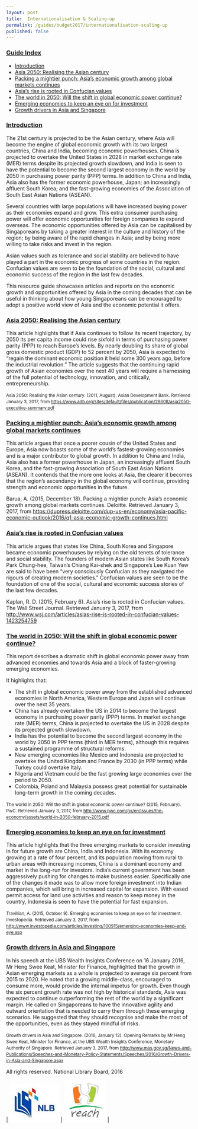 ```yaml
---
layout: post
title:  Internationalisation & Scaling-up
permalink: /guides/budget2017/internationalisation-scaling-up
published: false
---
```


### <u>Guide Index</u>

* [Introduction](#introduction)
* [Asia 2050: Realising the Asian century](#asia-2050-realising-the-asian-century)
* [Packing a mightier punch: Asia’s economic growth among global markets continues](#packing-a-mightier-punch-asias-economic-growth-among-global-markets-continues)
* [Asia’s rise is rooted in Confucian values](#asias-rise-is-rooted-in-confucian-values)
* [The world in 2050: Will the shift in global economic power continue?](#the-world-in-2050-will-the-shift-in-global-economic-power-continue)
* [Emerging economies to keep an eye on for investment](#emerging-economies-to-keep-an-eye-on-for-investment)
* [Growth drivers in Asia and Singapore](#growth-drivers-in-asia-and-singapore)

### <u>Introduction</u>

The 21st century is projected to be the Asian century, where Asia will become the engine of global economic growth with its two largest countries, China and India, becoming economic powerhouses. China is projected to overtake the United States in 2028 in market exchange rate (MER) terms despite its projected growth slowdown, and India is seen to have the potential to become the second largest economy in the world by 2050 in purchasing power parity (PPP) terms. In addition to China and India, Asia also has the former economic powerhouse, Japan; an increasingly affluent South Korea; and the fast-growing economies of the Association of South East Asian Nations (ASEAN).

Several countries with large populations will have increased buying power as their economies expand and grow. This extra consumer purchasing power will offer economic opportunities for foreign companies to expand overseas. The economic opportunities offered by Asia can be capitalised by Singaporeans by taking a greater interest in the culture and history of the region; by being aware of the rapid changes in Asia; and by being more willing to take risks and invest in the region.

Asian values such as tolerance and social stability are believed to have played a part in the economic progress of some countries in the region. Confucian values are seen to be the foundation of the social, cultural and economic success of the region in the last few decades.

This resource guide showcases articles and reports on the economic growth and opportunities offered by Asia in the coming decades that can be useful in thinking about how young Singaporeans can be encouraged to adopt a positive world view of Asia and the economic potential it offers.

 

### <u>Asia 2050: Realising the Asian century</u>

This article highlights that if Asia continues to follow its recent trajectory, by 2050 its per capita income could rise sixfold in terms of purchasing power parity (PPP) to reach Europe’s levels. By nearly doubling its share of global gross domestic product (GDP) to 52 percent by 2050, Asia is expected to “regain the dominant economic position it held some 300 years ago, before the industrial revolution.” The article suggests that the continuing rapid growth of Asian economies over the next 40 years will require a harnessing of the full potential of technology, innovation, and critically, entrepreneurship.

<small>Asia 2050: Realising the Asian century. (2011, August). Asian Development Bank. Retrieved January 3, 2017, from
https://www.adb.org/sites/default/files/publication/28608/asia2050-executive-summary.pdf</small>


### <u>Packing a mightier punch: Asia’s economic growth among global markets continues</u>

This article argues that once a poorer cousin of the United States and Europe, Asia now boasts some of the world’s fastest-growing economies and is a major contributor to global growth. In addition to China and India, Asia also has a former powerhouse in Japan, an increasingly affluent South Korea, and the fast-growing Association of South East Asian Nations (ASEAN). It contends that the more one looks at Asia, the clearer it becomes that the region’s ascendancy in the global economy will continue, providing strength and economic opportunities in the future.

Barua, A. (2015, December 18). Packing a mightier punch: Asia’s economic growth among global markets continues. Deloitte. Retrieved January 3, 2017, from
https://dupress.deloitte.com/dup-us-en/economy/asia-pacific-economic-outlook/2016/q1-asia-economic-growth-continues.html


### <u>Asia’s rise is rooted in Confucian values</u>

This article argues that states like China, South Korea and Singapore became economic powerhouses by relying on the old tenets of tolerance and social stability. The founders of modern Asian states like South Korea’s Park Chung-hee, Taiwan’s Chiang Kai-shek and Singapore’s Lee Kuan Yew are said to have been “very consciously Confucian as they navigated the rigours of creating modern societies.” Confucian values are seen to be the foundation of one of the social, cultural and economic success stories of the last few decades.

Kaplan, R. D. (2015, February 6). Asia’s rise is rooted in Confucian values. The Wall Street Journal. Retrieved January 3, 2017, from
http://www.wsj.com/articles/asias-rise-is-rooted-in-confucian-values-1423254759


### <u>The world in 2050: Will the shift in global economic power continue?</u>

This report describes a dramatic shift in global economic power away from advanced economies and towards Asia and a block of faster-growing emerging economies.

It highlights that:

* The shift in global economic power away from the established advanced economies in North America, Western Europe and Japan will continue over the next 35 years.
* China has already overtaken the US in 2014 to become the largest economy in purchasing power parity (PPP) terms. In market exchange rate (MER) terms, China is projected to overtake the US in 2028 despite its projected growth slowdown.
* India has the potential to become the second largest economy in the world by 2050 in PPP terms (third in MER terms), although this requires a sustained programme of structural reforms.
* New emerging economies like Mexico and Indonesia are projected to overtake the United Kingdom and France by 2030 (in PPP terms) while Turkey could overtake Italy.
* Nigeria and Vietnam could be the fast growing large economies over the period to 2050.
* Colombia, Poland and Malaysia possess great potential for sustainable long-term growth in the coming decades.

<small>The world in 2050: Will the shift in global economic power continue? (2015, February). PwC. Retrieved January 3, 2017, from
http://www.pwc.com/gx/en/issues/the-economy/assets/world-in-2050-february-2015.pdf</small>


### <u>Emerging economies to keep an eye on for investment</u>

This article highlights that the three emerging markets to consider investing in for future growth are China, India and Indonesia. With its economy growing at a rate of four percent, and its population moving from rural to urban areas with increasing incomes, China is a dominant economy and market in the long-run for investors. India’s current government has been aggressively pushing for changes to make business easier. Specifically one of the changes it made was to allow more foreign investment into Indian companies, which will bring in increased capital for expansion. With eased permit access for land use activities and reason to keep money in the country, Indonesia is seen to have the potential for fast expansion.

<small>Travillian, A. (2015, October 9). Emerging economies to keep an eye on for investment. Investopedia. Retrieved January 3, 2017, from
http://www.investopedia.com/articles/investing/100915/emerging-economies-keep-and-eye.asp</small>


### <u>Growth drivers in Asia and Singapore</u>

In his speech at the UBS Wealth Insights Conference on 16 January 2016, Mr Heng Swee Keat, Minister for Finance, highlighted that the growth in Asian emerging markets as a whole is projected to average six percent from 2015 to 2020. He noted that a growing middle-class, encouraged to consume more, would provide the internal impetus for growth. Even though the six percent growth rate was not high by historical standards, Asia was expected to continue outperforming the rest of the world by a significant margin. He called on Singaporeans to have the innovative agility and outward orientation that is needed to carry them through these emerging scenarios. He suggested that they should recognise and make the most of the opportunities, even as they stayed mindful of risks.

<small>Growth drivers in Asia and Singapore. (2016, January 12). Opening Remarks by Mr Heng Swee Keat, Minister for Finance, at the UBS Wealth Insights Conference, Monetary Authority of Singapore. Retrieved January 3, 2017, from
http://www.mas.gov.sg/News-and-Publications/Speeches-and-Monetary-Policy-Statements/Speeches/2016/Growth-Drivers-in-Asia-and-Singapore.aspx</small>


All rights reserved. National Library Board, 2016

| ![NLB logo](/images/guides/budget2017/NLB-Logo.jpg) | ![Reach logo image](/images/guides/budget2017/Reach-Logo.jpg) |